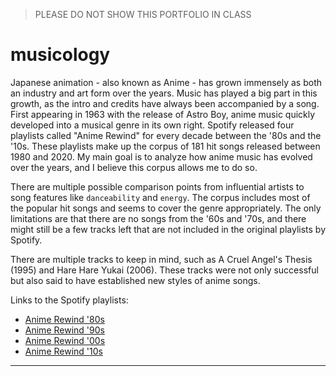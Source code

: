 > PLEASE DO NOT SHOW THIS PORTFOLIO IN CLASS
# musicology

Japanese animation - also known as Anime - has grown immensely as both an industry and art form over the years. Music has played a big part in this growth, as the intro and credits have always been accompanied by a song. First appearing in 1963 with the release of Astro Boy, anime music quickly developed into a musical genre in its own right. 
Spotify released four playlists called "Anime Rewind" for every decade between the '80s and the '10s.  These playlists make up the corpus of 181 hit songs released between 1980 and 2020. My main goal is to analyze how anime music has evolved over the years, and I believe this corpus allows me to do so. 

There are multiple possible comparison points from influential artists to song features like `danceability` and `energy`. The corpus includes most of the popular hit songs and seems to cover the genre appropriately. The only limitations are that there are no songs from the '60s and '70s, and there might still be a few tracks left that are not included in the original playlists by Spotify.

There are multiple tracks to keep in mind, such as A Cruel Angel's Thesis (1995) and Hare Hare Yukai (2006). These tracks were not only successful but also said to have established new styles of anime songs. 

Links to the Spotify playlists:
* [Anime Rewind '80s](https://open.spotify.com/playlist/37i9dQZF1DXcFCZS9poESZ?si=X78joBOfSNybC2_h2ywCBQ)
* [Anime Rewind '90s](https://open.spotify.com/playlist/37i9dQZF1DXanOaZVFiwtB?si=cBGaz_VxRRW14iXdNAFQ8g)
* [Anime Rewind '00s](https://open.spotify.com/playlist/37i9dQZF1DWZZu9JWZK2dy?si=wPjUpf9pSSST3NhlYnkxjQ)
* [Anime Rewind '10s](https://open.spotify.com/playlist/37i9dQZF1DWYzHfIcEruXw?si=77LFyMfiSLSIwtcEN66MHw)

---
